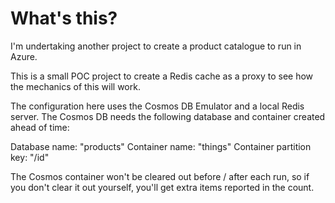 ﻿# What's this?

I'm undertaking another project to create a product catalogue to run in Azure.

This is a small POC project to create a Redis cache as a proxy to see how the mechanics of this will work.

The configuration here uses the Cosmos DB Emulator and a local Redis server. The Cosmos DB needs the following database
and container created ahead of time:

Database name: "products"
Container name: "things"
Container partition key: "/id"

The Cosmos container won't be cleared out before / after each run, so if you don't clear it out yourself, you'll get
extra items reported in the count. 